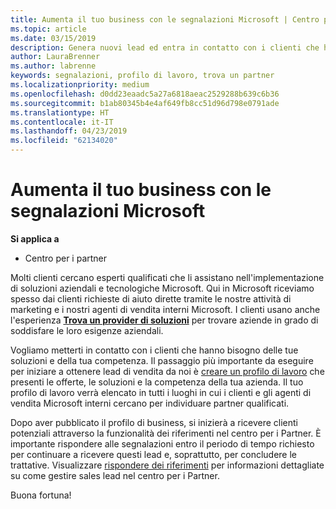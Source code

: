 ```yaml
---
title: Aumenta il tuo business con le segnalazioni Microsoft | Centro per i partner
ms.topic: article
ms.date: 03/15/2019
description: Genera nuovi lead ed entra in contatto con i clienti che hanno bisogno di aiuto per implementare i prodotti e le soluzioni Microsoft.
author: LauraBrenner
ms.author: labrenne
keywords: segnalazioni, profilo di lavoro, trova un partner
ms.localizationpriority: medium
ms.openlocfilehash: d0dd23eaadc5a27a6818aeac2529288b639c6b36
ms.sourcegitcommit: b1ab80345b4e4af649fb8cc51d96d798e0791ade
ms.translationtype: HT
ms.contentlocale: it-IT
ms.lasthandoff: 04/23/2019
ms.locfileid: "62134020"
---
```

<!-- FWLink:  https://go.microsoft.com/fwlink/?linkid=849775 (top of page) -->

# <a name="grow-your-business-with-referrals-from-microsoft"></a>Aumenta il tuo business con le segnalazioni Microsoft

**Si applica a**

-  Centro per i partner

Molti clienti cercano esperti qualificati che li assistano nell'implementazione di soluzioni aziendali e tecnologiche Microsoft. Qui in Microsoft riceviamo spesso dai clienti richieste di aiuto dirette tramite le nostre attività di marketing e i nostri agenti di vendita interni Microsoft. I clienti usano anche l'esperienza [**Trova un provider di soluzioni**](https://www.microsoft.com/solution-providers/search) per trovare aziende in grado di soddisfare le loro esigenze aziendali. 

Vogliamo metterti in contatto con i clienti che hanno bisogno delle tue soluzioni e della tua competenza. Il passaggio più importante da eseguire per iniziare a ottenere lead di vendita da noi è [creare un profilo di lavoro](create-a-marketing-profile.md) che presenti le offerte, le soluzioni e la competenza della tua azienda. Il tuo profilo di lavoro verrà elencato in tutti i luoghi in cui i clienti e gli agenti di vendita Microsoft interni cercano per individuare partner qualificati. 

 Dopo aver pubblicato il profilo di business, si inizierà a ricevere clienti potenziali attraverso la funzionalità dei riferimenti nel centro per i Partner. È importante rispondere alle segnalazioni entro il periodo di tempo richiesto per continuare a ricevere questi lead e, soprattutto, per concludere le trattative. Visualizzare [rispondere dei riferimenti](responding-to-referrals.md) per informazioni dettagliate su come gestire sales lead nel centro per i Partner.  

Buona fortuna!

<!-- 
*  [Analyze your business profile](analyze-your-marketing-profile.md) Regularly review and optimize your business profile to make sure you’re getting in front of your target customers.
-->
